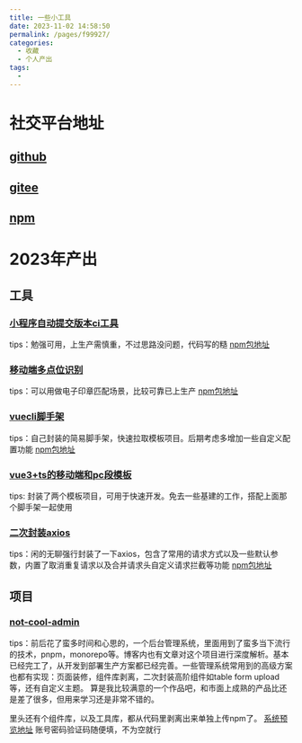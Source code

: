 ```yaml
---
title: 一些小工具
date: 2023-11-02 14:58:50
permalink: /pages/f99927/
categories:
  - 收藏
  - 个人产出
tags:
  - 
---
```

  
# 社交平台地址

## [github](https://github.com/hanhanbuku)
## [gitee](https://gitee.com/wangyuhan123)
## [npm](https://www.npmjs.com/~wangyuhan329)

# 2023年产出
## 工具

### [小程序自动提交版本ci工具](https://github.com/hanhanbuku/mp-ci)
tips：勉强可用，上生产需慎重，不过思路没问题，代码写的糙
[npm包地址](https://www.npmjs.com/package/@wangyuhan329/mp-ci)

### [移动端多点位识别](https://github.com/hanhanbuku/mulit_point_touch)
tips：可以用做电子印章匹配场景，比较可靠已上生产
[npm包地址](https://www.npmjs.com/package/@itachi3/mulit-point-touch)


### [vuecli脚手架](https://github.com/hanhanbuku/vue3-cli)
tips：自己封装的简易脚手架，快速拉取模板项目。后期考虑多增加一些自定义配置功能
[npm包地址](https://www.npmjs.com/package/@itachi3/vue-cli)


### [vue3+ts的移动端和pc段模板](https://github.com/hanhanbuku/vue3_template)
tips: 封装了两个模板项目，可用于快速开发。免去一些基建的工作，搭配上面那个脚手架一起使用

### [二次封装axios](https://www.npmjs.com/package/@itachi3/ncaxios)
tips：闲的无聊强行封装了一下axios，包含了常用的请求方式以及一些默认参数，内置了取消重复请求以及合并请求头自定义请求拦截等功能
[npm包地址](https://www.npmjs.com/package/@itachi3/ncaxios)

## 项目

### [not-cool-admin](https://gitee.com/wangyuhan123/notcool-admin-template)
tips：前后花了蛮多时间和心思的，一个后台管理系统，里面用到了蛮多当下流行的技术，pnpm，monorepo等。博客内也有文章对这个项目进行深度解析。基本已经完工了，从开发到部署生产方案都已经完善。一些管理系统常用到的高级方案也都有实现：页面装修，组件库剥离，二次封装高阶组件如table form upload等，还有自定义主题。
算是我比较满意的一个作品吧，和市面上成熟的产品比还是差了很多，但用来学习还是非常不错的。

里头还有个组件库，以及工具库，都从代码里剥离出来单独上传npm了。
[系统预览地址](http://www.myking.asia/#/) 账号密码验证码随便填，不为空就行
